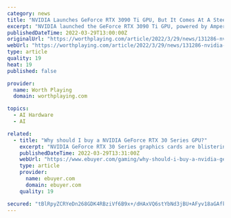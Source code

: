 ```yaml
---
category: news
title: "NVIDIA Launches GeForce RTX 3090 Ti GPU, But It Comes At A Steep Price"
excerpt: "NVIDIA launched the GeForce RTX 3090 Ti GPU, powered by Ampere—NVIDIA’s 2nd gen RTX architecture—features a record-breaking 10,752 CUDA cores, and boasts 78 RT-TFLOPs, 40 Shader-TFLOPs and 320 Tensor-TFLOPs of power."
publishedDateTime: 2022-03-29T13:00:00Z
originalUrl: "https://worthplaying.com/article/2022/3/29/news/131286-nvidia-launches-geforce-rtx-3090-ti-gpu-but-it-comes-at-a-steep-price/"
webUrl: "https://worthplaying.com/article/2022/3/29/news/131286-nvidia-launches-geforce-rtx-3090-ti-gpu-but-it-comes-at-a-steep-price/"
type: article
quality: 19
heat: 19
published: false

provider:
  name: Worth Playing
  domain: worthplaying.com

topics:
  - AI Hardware
  - AI

related:
  - title: "Why should I buy a NVIDIA GeForce RTX 30 Series GPU?"
    excerpt: "NVIDIA GeForce RTX 30 Series graphics cards are blisteringly fast, but it's their industry-leading raytracing performance and DLSS that makes them so good. Here's why you should buy a RTX 30 Series GPU."
    publishedDateTime: 2022-03-29T13:31:00Z
    webUrl: "https://www.ebuyer.com/gaming/why-should-i-buy-a-nvidia-geforce-rtx-30-series-gpu/"
    type: article
    provider:
      name: ebuyer.com
      domain: ebuyer.com
    quality: 19

secured: "tBlRpyZCRYeDn268GDK4RBziVf6B9x+/dHAxVQ6stYbNd3jBU+AFyv18aGAfkxi5f9jLSud1PSKOo9Hssi0Bp3wCnR/tpekQwgwb//okQUBYnk5v24OfsmKY4udVzLPhbe5wyn0jSVXmme+9axLj4ffR7XCdlfgnY/iK68h9s6NLH1v+qw6/VqLzASySBcJTRIrsQfZIvu1I+skN1xeSFqfIcSkCvQuWdTHh3lMWaqRoyDZR7Wm5JR+Q3SlGe+nQeVSLiR3CLc+XaONA6RIk78G8JY74Rc6MQz4cpFahurpFlA45HGmhsW670Ple0RX2ADZH9YmpOz5yhxgb7qsFUwHpzWiBAWhGnveKP+2c/Kc=;x4SM4ZSiNyAYOHpLo2hU7A=="
---
```


